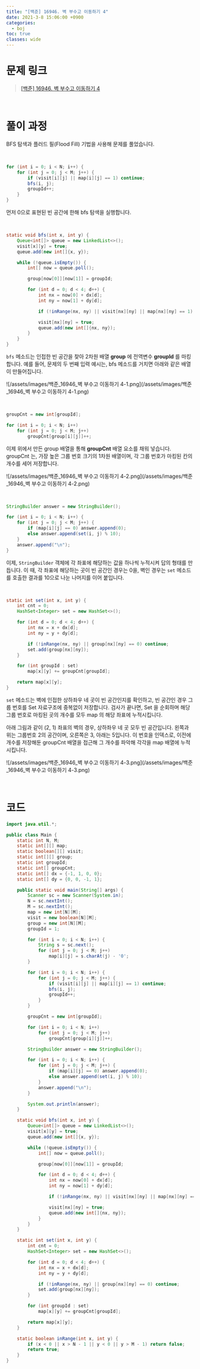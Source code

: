 ```yaml
---
title: "[백준] 16946. 벽 부수고 이동하기 4"
date: 2021-3-8 15:06:00 +0900
categories:
  - boj
toc: true
classes: wide
---
```


# 문제 링크

> [[백준] 16946. 벽 부수고 이동하기 4](https://www.acmicpc.net/problem/16946)

<br>

# 풀이 과정

BFS 탐색과 플러드 필(Flood Fill) 기법을 사용해 문제를 풀었습니다.

<br>

```java
for (int i = 0; i < N; i++) {
    for (int j = 0; j < M; j++) {
        if (visit[i][j] || map[i][j] == 1) continue;
        bfs(i, j);
        groupId++;
    }
}
```

먼저 0으로 표현된 빈 공간에 한해 bfs 탐색을 실행합니다.

<br>

```java
static void bfs(int x, int y) {
    Queue<int[]> queue = new LinkedList<>();
    visit[x][y] = true;
    queue.add(new int[]{x, y});

    while (!queue.isEmpty()) {
        int[] now = queue.poll();

        group[now[0]][now[1]] = groupId;

        for (int d = 0; d < 4; d++) {
            int nx = now[0] + dx[d];
            int ny = now[1] + dy[d];

            if (!inRange(nx, ny) || visit[nx][ny] || map[nx][ny] == 1) continue;

            visit[nx][ny] = true;
            queue.add(new int[]{nx, ny});
        }
    }
}
```

`bfs` 메소드는 인접한 빈 공간을 찾아 2차원 배열 **group** 에 전역변수 **groupId** 를 마킹합니다. 예를 들어, 문제의 두 번째 입력 예시는, bfs 메소드를 거치면 아래와 같은 배열이 만들어집니다.

![/assets/images/백준_16946_벽 부수고 이동하기 4-1.png](/assets/images/백준_16946_벽 부수고 이동하기 4-1.png)

<br>

```java
groupCnt = new int[groupId];

for (int i = 0; i < N; i++)
    for (int j = 0; j < M; j++)
        groupCnt[group[i][j]]++;
```

이제 위에서 만든 group 배열을 통해 **groupCnt** 배열 요소를 채워 넣습니다. groupCnt 는, 가장 높은 그룹 번호 크기의 1차원 배열이며, 각 그룹 번호가 마킹된 칸의 개수를 세어 저장합니다.

![/assets/images/백준_16946_벽 부수고 이동하기 4-2.png](/assets/images/백준_16946_벽 부수고 이동하기 4-2.png)

<br>

```java
StringBuilder answer = new StringBuilder();

for (int i = 0; i < N; i++) {
    for (int j = 0; j < M; j++) {
        if (map[i][j] == 0) answer.append(0);
        else answer.append(set(i, j) % 10);
    }
    answer.append("\n");
}
```

이제, `StringBuilder` 객체에 각 좌표에 해당하는 값을 하나씩 누적시켜 답의 형태를 만듭니다. 이 때, 각 좌표에 해당하는 곳이 빈 공간인 경우는 0을, 벽인 경우는 `set` 메소드를 호출한 결과를 10으로 나눈 나머지를 이어 붙입니다.

<br>

```java
static int set(int x, int y) {
    int cnt = 0;
    HashSet<Integer> set = new HashSet<>();

    for (int d = 0; d < 4; d++) {
        int nx = x + dx[d];
        int ny = y + dy[d];

        if (!inRange(nx, ny) || group[nx][ny] == 0) continue;
        set.add(group[nx][ny]);
    }

    for (int groupId : set)
        map[x][y] += groupCnt[groupId];

    return map[x][y];
}
```

`set` 메소드는 벽에 인접한 상하좌우 네 곳이 빈 공간인지를 확인하고, 빈 공간인 경우 그룹 번호를 Set 자료구조에 중복없이 저장합니다. 검사가 끝나면, Set 을 순회하며 해당 그룹 번호로 마킹된 곳의 개수를 모두 map 의 해당 좌표에 누적시킵니다.

아래 그림과 같이 (2, 1) 좌표의 벽의 경우, 상하좌우 네 곳 모두 빈 공간입니다. 왼쪽과 위는 그룹번호 2의 공간이며, 오른쪽은 3, 아래는 5입니다. 이 번호을 인덱스로, 이전에 개수를 저장해둔 groupCnt 배열을 접근해 그 개수를 파악해 각각을 map 배열에 누적시킵니다.

![/assets/images/백준_16946_벽 부수고 이동하기 4-3.png](/assets/images/백준_16946_벽 부수고 이동하기 4-3.png)

<br>

# 코드

```java
import java.util.*;

public class Main {
    static int N, M;
    static int[][] map;
    static boolean[][] visit;
    static int[][] group;
    static int groupId;
    static int[] groupCnt;
    static int[] dx = {-1, 1, 0, 0};
    static int[] dy = {0, 0, -1, 1};

    public static void main(String[] args) {
        Scanner sc = new Scanner(System.in);
        N = sc.nextInt();
        M = sc.nextInt();
        map = new int[N][M];
        visit = new boolean[N][M];
        group = new int[N][M];
        groupId = 1;

        for (int i = 0; i < N; i++) {
            String s = sc.next();
            for (int j = 0; j < M; j++)
                map[i][j] = s.charAt(j) - '0';
        }

        for (int i = 0; i < N; i++) {
            for (int j = 0; j < M; j++) {
                if (visit[i][j] || map[i][j] == 1) continue;
                bfs(i, j);
                groupId++;
            }
        }

        groupCnt = new int[groupId];

        for (int i = 0; i < N; i++)
            for (int j = 0; j < M; j++)
                groupCnt[group[i][j]]++;

        StringBuilder answer = new StringBuilder();

        for (int i = 0; i < N; i++) {
            for (int j = 0; j < M; j++) {
                if (map[i][j] == 0) answer.append(0);
                else answer.append(set(i, j) % 10);
            }
            answer.append("\n");
        }

        System.out.println(answer);
    }

    static void bfs(int x, int y) {
        Queue<int[]> queue = new LinkedList<>();
        visit[x][y] = true;
        queue.add(new int[]{x, y});

        while (!queue.isEmpty()) {
            int[] now = queue.poll();

            group[now[0]][now[1]] = groupId;

            for (int d = 0; d < 4; d++) {
                int nx = now[0] + dx[d];
                int ny = now[1] + dy[d];

                if (!inRange(nx, ny) || visit[nx][ny] || map[nx][ny] == 1) continue;

                visit[nx][ny] = true;
                queue.add(new int[]{nx, ny});
            }
        }
    }

    static int set(int x, int y) {
        int cnt = 0;
        HashSet<Integer> set = new HashSet<>();

        for (int d = 0; d < 4; d++) {
            int nx = x + dx[d];
            int ny = y + dy[d];

            if (!inRange(nx, ny) || group[nx][ny] == 0) continue;
            set.add(group[nx][ny]);
        }

        for (int groupId : set)
            map[x][y] += groupCnt[groupId];

        return map[x][y];
    }

    static boolean inRange(int x, int y) {
        if (x < 0 || x > N - 1 || y < 0 || y > M - 1) return false;
        return true;
    }
}
```